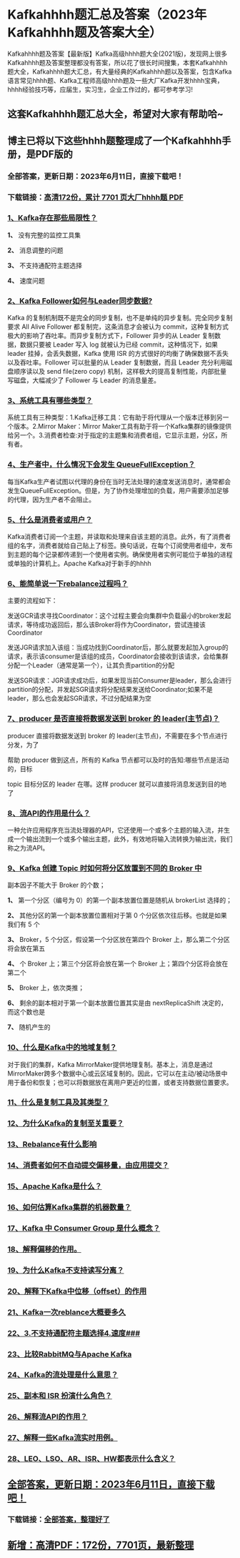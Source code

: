 # Kafkahhhh题汇总及答案（2023年Kafkahhhh题及答案大全）

Kafkahhhh题及答案【最新版】Kafka高级hhhh题大全(2021版)，发现网上很多Kafkahhhh题及答案整理都没有答案，所以花了很长时间搜集，本套Kafkahhhh题大全，Kafkahhhh题大汇总，有大量经典的Kafkahhhh题以及答案，包含Kafka语言常见hhhh题、Kafka工程师高级hhhh题及一些大厂Kafka开发hhhh宝典，hhhh经验技巧等，应届生，实习生，企业工作过的，都可参考学习!

## 这套Kafkahhhh题汇总大全，希望对大家有帮助哈~ 

## 博主已将以下这些hhhh题整理成了一个Kafkahhhh手册，是PDF版的


### 全部答案，更新日期：2023年6月11日，直接下载吧！
### 下载链接：[高清172份，累计 7701 页大厂hhhh题  PDF](https://gitee.com/souyunku/DevBooks/blob/master/docs/index.md)


### [1、Kafka存在那些局限性？](https://gitee.com/souyunku/NewDevBooks/blob/master/docs/Kafka/Kafkahhhh题汇总及答案（2021年Kafkahhhh题及答案大全）.md#1kafka存在那些局限性)  


**1、** 没有完整的监控工具集

**2、** 消息调整的问题

**3、** 不支持通配符主题选择

**4、** 速度问题


### [2、Kafka Follower如何与Leader同步数据?](https://gitee.com/souyunku/NewDevBooks/blob/master/docs/Kafka/Kafkahhhh题汇总及答案（2021年Kafkahhhh题及答案大全）.md#2kafka-follower如何与leader同步数据)  


Kafka 的复制机制既不是完全的同步复制，也不是单纯的异步复制。完全同步复制要求 All Alive Follower 都复制完，这条消息才会被认为 commit，这种复制方式极大的影响了吞吐率。而异步复制方式下，Follower 异步的从 Leader 复制数据，数据只要被 Leader 写入 log 就被认为已经 commit，这种情况下，如果 leader 挂掉，会丢失数据，Kafka 使用 ISR 的方式很好的均衡了确保数据不丢失以及吞吐率。Follower 可以批量的从 Leader 复制数据，而且 Leader 充分利用磁盘顺序读以及 send file(zero copy) 机制，这样极大的提高复制性能，内部批量写磁盘，大幅减少了 Follower 与 Leader 的消息量差。


### [3、系统工具有哪些类型？](https://gitee.com/souyunku/NewDevBooks/blob/master/docs/Kafka/Kafkahhhh题汇总及答案（2021年Kafkahhhh题及答案大全）.md#3系统工具有哪些类型)  


系统工具有三种类型：1.Kafka迁移工具：它有助于将代理从一个版本迁移到另一个版本。2.Mirror Maker：Mirror Maker工具有助于将一个Kafka集群的镜像提供给另一个。3.消费者检查:对于指定的主题集和消费者组，它显示主题，分区，所有者。


### [4、生产者中，什么情况下会发生 QueueFullException？](https://gitee.com/souyunku/NewDevBooks/blob/master/docs/Kafka/Kafkahhhh题汇总及答案（2021年Kafkahhhh题及答案大全）.md#4生产者中什么情况下会发生-queuefullexception)  


每当Kafka生产者试图以代理的身份在当时无法处理的速度发送消息时，通常都会发生QueueFullException。但是，为了协作处理增加的负载，用户需要添加足够的代理，因为生产者不会阻止。


### [5、什么是消费者或用户？](https://gitee.com/souyunku/NewDevBooks/blob/master/docs/Kafka/Kafkahhhh题汇总及答案（2021年Kafkahhhh题及答案大全）.md#5什么是消费者或用户)  


Kafka消费者订阅一个主题，并读取和处理来自该主题的消息。此外，有了消费者组的名字，消费者就给自己贴上了标签。换句话说，在每个订阅使用者组中，发布到主题的每个记录都传递到一个使用者实例。确保使用者实例可能位于单独的进程或单独的计算机上。Apache Kafka对于新手的hhhh
### [6、能简单说一下rebalance过程吗？](https://gitee.com/souyunku/NewDevBooks/blob/master/docs/Kafka/Kafkahhhh题汇总及答案（2021年Kafkahhhh题及答案大全）.md#6能简单说一下rebalance过程吗)  


主要的流程如下：

发送GCR请求寻找Coordinator：这个过程主要会向集群中负载最小的broker发起请求，等待成功返回后，那么该Broker将作为Coordinator，尝试连接该Coordinator

发送JGR请求加入该组：当成功找到Coordinator后，那么就要发起加入group的请求，表示该consumer是该组的成员，Coordinator会接收到该请求，会给集群分配一个Leader（通常是第一个），让其负责partition的分配

发送SGR请求：JGR请求成功后，如果发现当前Consumer是leader，那么会进行partition的分配，并发起SGR请求将分配结果发送给Coordinator;如果不是leader，那么也会发起SGR请求，不过分配结果为空


### [7、producer 是否直接将数据发送到 broker 的 leader(主节点)？](https://gitee.com/souyunku/NewDevBooks/blob/master/docs/Kafka/Kafkahhhh题汇总及答案（2021年Kafkahhhh题及答案大全）.md#7producer-是否直接将数据发送到-broker-的-leader主节点)  


producer 直接将数据发送到 broker 的 leader(主节点)，不需要在多个节点进行分发，为了

帮助 producer 做到这点，所有的 Kafka 节点都可以及时的告知:哪些节点是活动的，目标

topic 目标分区的 leader 在哪。这样 producer 就可以直接将消息发送到目的地了


### [8、流API的作用是什么？](https://gitee.com/souyunku/NewDevBooks/blob/master/docs/Kafka/Kafkahhhh题汇总及答案（2021年Kafkahhhh题及答案大全）.md#8流api的作用是什么)  


一种允许应用程序充当流处理器的API，它还使用一个或多个主题的输入流，并生成一个输出流到一个或多个输出主题，此外，有效地将输入流转换为输出流，我们称之为流API。


### [9、Kafka 创建 Topic 时如何将分区放置到不同的 Broker 中](https://gitee.com/souyunku/NewDevBooks/blob/master/docs/Kafka/Kafkahhhh题汇总及答案（2021年Kafkahhhh题及答案大全）.md#9kafka-创建-topic-时如何将分区放置到不同的-broker-中)  


副本因子不能大于 Broker 的个数；

**1、** 第一个分区（编号为 0）的第一个副本放置位置是随机从 brokerList 选择的；

**2、** 其他分区的第一个副本放置位置相对于第 0 个分区依次往后移。也就是如果我们有 5 个

**3、** Broker，5 个分区，假设第一个分区放在第四个 Broker 上，那么第二个分区将会放在第五

**4、** 个 Broker 上；第三个分区将会放在第一个 Broker 上；第四个分区将会放在第二个

**5、** Broker 上，依次类推；

**6、** 剩余的副本相对于第一个副本放置位置其实是由 nextReplicaShift 决定的，而这个数也是

**7、** 随机产生的


### [10、什么是Kafka中的地域复制？](https://gitee.com/souyunku/NewDevBooks/blob/master/docs/Kafka/Kafkahhhh题汇总及答案（2021年Kafkahhhh题及答案大全）.md#10什么是kafka中的地域复制)  


对于我们的集群，Kafka MirrorMaker提供地理复制。基本上，消息是通过MirrorMaker跨多个数据中心或云区域复制的。因此，它可以在主动/被动场景中用于备份和恢复；也可以将数据放在离用户更近的位置，或者支持数据位置要求。


### [11、什么是复制工具及其类型？](https://gitee.com/souyunku/NewDevBooks/blob/master/docs/Kafka/Kafkahhhh题汇总及答案（2021年Kafkahhhh题及答案大全）.md#11什么是复制工具及其类型)  

### [12、为什么Kafka的复制至关重要？](https://gitee.com/souyunku/NewDevBooks/blob/master/docs/Kafka/Kafkahhhh题汇总及答案（2021年Kafkahhhh题及答案大全）.md#12为什么kafka的复制至关重要)  

### [13、Rebalance有什么影响](https://gitee.com/souyunku/NewDevBooks/blob/master/docs/Kafka/Kafkahhhh题汇总及答案（2021年Kafkahhhh题及答案大全）.md#13rebalance有什么影响)  

### [14、消费者如何不自动提交偏移量，由应用提交？](https://gitee.com/souyunku/NewDevBooks/blob/master/docs/Kafka/Kafkahhhh题汇总及答案（2021年Kafkahhhh题及答案大全）.md#14消费者如何不自动提交偏移量由应用提交)  

### [15、Apache Kafka是什么？](https://gitee.com/souyunku/NewDevBooks/blob/master/docs/Kafka/Kafkahhhh题汇总及答案（2021年Kafkahhhh题及答案大全）.md#15apache-kafka是什么)  

### [16、如何估算Kafka集群的机器数量？](https://gitee.com/souyunku/NewDevBooks/blob/master/docs/Kafka/Kafkahhhh题汇总及答案（2021年Kafkahhhh题及答案大全）.md#16如何估算kafka集群的机器数量)  

### [17、Kafka 中 Consumer Group 是什么概念？](https://gitee.com/souyunku/NewDevBooks/blob/master/docs/Kafka/Kafkahhhh题汇总及答案（2021年Kafkahhhh题及答案大全）.md#17kafka-中-consumer-group-是什么概念)  

### [18、解释偏移的作用。](https://gitee.com/souyunku/NewDevBooks/blob/master/docs/Kafka/Kafkahhhh题汇总及答案（2021年Kafkahhhh题及答案大全）.md#18解释偏移的作用。)  

### [19、为什么Kafka不支持读写分离？](https://gitee.com/souyunku/NewDevBooks/blob/master/docs/Kafka/Kafkahhhh题汇总及答案（2021年Kafkahhhh题及答案大全）.md#19为什么kafka不支持读写分离)  

### [20、解释下Kafka中位移（offset）的作用](https://gitee.com/souyunku/NewDevBooks/blob/master/docs/Kafka/Kafkahhhh题汇总及答案（2021年Kafkahhhh题及答案大全）.md#20解释下kafka中位移offset的作用)  

### [21、Kafka一次reblance大概要多久](https://gitee.com/souyunku/NewDevBooks/blob/master/docs/Kafka/Kafkahhhh题汇总及答案（2021年Kafkahhhh题及答案大全）.md#21kafka一次reblance大概要多久)  

### [22、3.不支持通配符主题选择4.速度###](https://gitee.com/souyunku/NewDevBooks/blob/master/docs/Kafka/Kafkahhhh题汇总及答案（2021年Kafkahhhh题及答案大全）.md#223不支持通配符主题选择4速度###)  

### [23、比较RabbitMQ与Apache Kafka](https://gitee.com/souyunku/NewDevBooks/blob/master/docs/Kafka/Kafkahhhh题汇总及答案（2021年Kafkahhhh题及答案大全）.md#23比较rabbitmq与apache-kafka)  

### [24、Kafka的流处理是什么意思？](https://gitee.com/souyunku/NewDevBooks/blob/master/docs/Kafka/Kafkahhhh题汇总及答案（2021年Kafkahhhh题及答案大全）.md#24kafka的流处理是什么意思)  

### [25、副本和 ISR 扮演什么角色？](https://gitee.com/souyunku/NewDevBooks/blob/master/docs/Kafka/Kafkahhhh题汇总及答案（2021年Kafkahhhh题及答案大全）.md#25副本和-isr-扮演什么角色)  

### [26、解释流API的作用？](https://gitee.com/souyunku/NewDevBooks/blob/master/docs/Kafka/Kafkahhhh题汇总及答案（2021年Kafkahhhh题及答案大全）.md#26解释流api的作用)  

### [27、解释一些Kafka流实时用例。](https://gitee.com/souyunku/NewDevBooks/blob/master/docs/Kafka/Kafkahhhh题汇总及答案（2021年Kafkahhhh题及答案大全）.md#27解释一些kafka流实时用例。)  

### [28、LEO、LSO、AR、ISR、HW都表示什么含义？](https://gitee.com/souyunku/NewDevBooks/blob/master/docs/Kafka/Kafkahhhh题汇总及答案（2021年Kafkahhhh题及答案大全）.md#28leolsoarisrhw都表示什么含义)  






## [全部答案，更新日期：2023年6月11日，直接下载吧！](https://gitee.com/souyunku/DevBooks/blob/master/docs/daan.md)

### 下载链接：[全部答案，整理好了](https://gitee.com/souyunku/NewDevBooks/blob/master/docs/daan.md)




## [新增：高清PDF：172份，7701页，最新整理](https://gitee.com/souyunku/DevBooks/blob/master/docs/daan.md)
